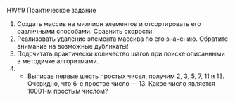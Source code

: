 HW#9
Практическое задание

1. Создать массив на миллион элементов и отсортировать его различными способами. Сравнить
   скорости.
2. Реализовать удаление элемента массива по его значению. Обратите внимание на возможные
   дубликаты!
3. Подсчитать практически количество шагов при поиске описанными в методичке алгоритмами.
4. - Выписав первые шесть простых чисел, получим 2, 3, 5, 7, 11 и 13. Очевидно, что 6-е простое
     число — 13. Какое число является 10001-м простым числом?
